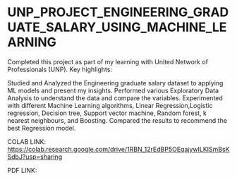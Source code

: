 # UNP_PROJECT_ENGINEERING_GRADUATE_SALARY_USING_MACHINE_LEARNING

Completed this project as part of my learning with United Network of Professionals (UNP). Key highlights:

Studied and Analyzed the Engineering graduate salary dataset to applying ML models and present my insights.
Performed various Exploratory Data Analysis to understand the data and compare the variables.
Experimented with different Machine Learning algorithms, Linear Regression,Logistic regression, Decision tree, Support vector machine, Random forest, k nearest neighbours, and Boosting.
Compared the results to recommend the best Regression model.


COLAB LINK: https://colab.research.google.com/drive/1RBN_12rEdBP5OEqajywILKISmBsKSdbJ?usp=sharing

PDF LINK:  
